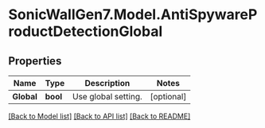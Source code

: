 # SonicWallGen7.Model.AntiSpywareProductDetectionGlobal

## Properties

Name | Type | Description | Notes
------------ | ------------- | ------------- | -------------
**Global** | **bool** | Use global setting. | [optional] 

[[Back to Model list]](../README.md#documentation-for-models) [[Back to API list]](../README.md#documentation-for-api-endpoints) [[Back to README]](../README.md)

